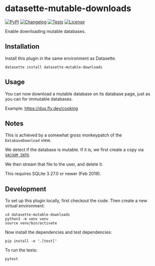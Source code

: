 # datasette-mutable-downloads

[![PyPI](https://img.shields.io/pypi/v/datasette-mutable-downloads.svg)](https://pypi.org/project/datasette-mutable-downloads/)
[![Changelog](https://img.shields.io/github/v/release/cldellow/datasette-mutable-downloads?include_prereleases&label=changelog)](https://github.com/cldellow/datasette-mutable-downloads/releases)
[![Tests](https://github.com/cldellow/datasette-mutable-downloads/workflows/Test/badge.svg)](https://github.com/cldellow/datasette-mutable-downloads/actions?query=workflow%3ATest)
[![License](https://img.shields.io/badge/license-Apache%202.0-blue.svg)](https://github.com/cldellow/datasette-mutable-downloads/blob/main/LICENSE)

Enable downloading mutable databases.

## Installation

Install this plugin in the same environment as Datasette.

    datasette install datasette-mutable-downloads

## Usage

You can now download a mutable database on its database page, just as you
can for immutable databases.

Example: https://dux.fly.dev/cooking

## Notes

This is achieved by a somewhat gross monkeypatch of the `DatabaseDownload`
view.

We detect if the database is mutable. If it is, we first create a copy via
[`VACUUM INTO`](https://www.sqlite.org/lang_vacuum.html#vacuum_with_an_into_clause).

We then stream that file to the user, and delete it.

This requires SQLite 3.27.0 or newer (Feb 2019).

## Development

To set up this plugin locally, first checkout the code. Then create a new virtual environment:

    cd datasette-mutable-downloads
    python3 -m venv venv
    source venv/bin/activate

Now install the dependencies and test dependencies:

    pip install -e '.[test]'

To run the tests:

    pytest
